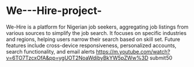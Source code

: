 # We---Hire-project-
We-Hire is a platform for Nigerian job seekers, aggregating job listings from various sources to simplify the job search. It focuses on specific industries and regions, helping users narrow their search based on skill set. Future features include cross-device responsiveness, personalized accounts, search functionality, and email alerts
https://m.youtube.com/watch?v=6TO7TzcxOfA&pp=ygUOT2NoaWdibyBkYW5pZWw%3D
submit50
